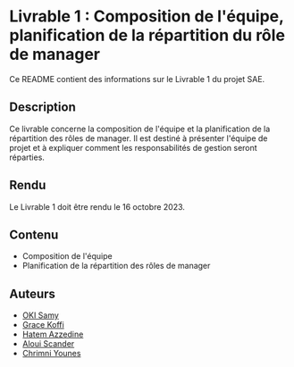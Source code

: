 # Livrable 1 : Composition de l'équipe, planification de la répartition du rôle de manager

Ce README contient des informations sur le Livrable 1 du projet SAE.

## Description

Ce livrable concerne la composition de l'équipe et la planification de la répartition des rôles de manager. Il est destiné à présenter l'équipe de projet et à expliquer comment les responsabilités de gestion seront réparties.

## Rendu

Le Livrable 1 doit être rendu le 16 octobre 2023.

## Contenu

- Composition de l'équipe
- Planification de la répartition des rôles de manager

## Auteurs

- [OKI Samy](https://github.com/Samy93000)
- [Grace Koffi](https://github.com/GraceKoffi)
- [Hatem Azzedine](https://github.com/azzedineh27)
- [Aloui Scander](https://github.com/a-scander)
- [Chrimni Younes](https://github.com/youneschrimni)


